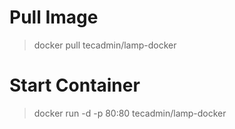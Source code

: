 # Pull Image

> docker pull tecadmin/lamp-docker

# Start Container

> docker run -d -p 80:80 tecadmin/lamp-docker
